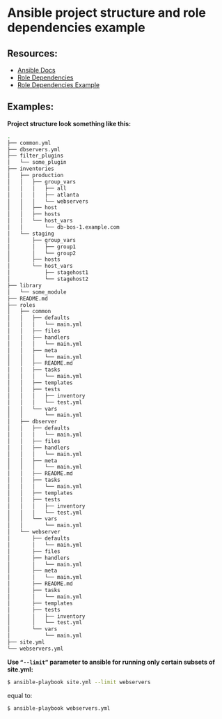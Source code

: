 # Ansible project structure and role dependencies example

## Resources:
- [Ansible Docs](http://docs.ansible.com/ansible/playbooks_best_practices.html#directory-layout)
- [Role Dependencies](http://docs.ansible.com/ansible/playbooks_roles.html#role-dependencies)
- [Role Dependencies Example](roles/common/meta/main.yml)

## Examples:

**Project structure look something like this:**
 ```sh
.
├── common.yml
├── dbservers.yml
├── filter_plugins
│   └── some_plugin
├── inventories
│   ├── production
│   │   ├── group_vars
│   │   │   ├── all
│   │   │   ├── atlanta
│   │   │   └── webservers
│   │   ├── host
│   │   ├── hosts
│   │   └── host_vars
│   │       └── db-bos-1.example.com
│   └── staging
│       ├── group_vars
│       │   ├── group1
│       │   └── group2
│       ├── hosts
│       └── host_vars
│           ├── stagehost1
│           └── stagehost2
├── library
│   └── some_module
├── README.md
├── roles
│   ├── common
│   │   ├── defaults
│   │   │   └── main.yml
│   │   ├── files
│   │   ├── handlers
│   │   │   └── main.yml
│   │   ├── meta
│   │   │   └── main.yml
│   │   ├── README.md
│   │   ├── tasks
│   │   │   └── main.yml
│   │   ├── templates
│   │   ├── tests
│   │   │   ├── inventory
│   │   │   └── test.yml
│   │   └── vars
│   │       └── main.yml
│   ├── dbserver
│   │   ├── defaults
│   │   │   └── main.yml
│   │   ├── files
│   │   ├── handlers
│   │   │   └── main.yml
│   │   ├── meta
│   │   │   └── main.yml
│   │   ├── README.md
│   │   ├── tasks
│   │   │   └── main.yml
│   │   ├── templates
│   │   ├── tests
│   │   │   ├── inventory
│   │   │   └── test.yml
│   │   └── vars
│   │       └── main.yml
│   └── webserver
│       ├── defaults
│       │   └── main.yml
│       ├── files
│       ├── handlers
│       │   └── main.yml
│       ├── meta
│       │   └── main.yml
│       ├── README.md
│       ├── tasks
│       │   └── main.yml
│       ├── templates
│       ├── tests
│       │   ├── inventory
│       │   └── test.yml
│       └── vars
│           └── main.yml
├── site.yml
└── webservers.yml
```
**Use ```“--limit”``` parameter to ansible for running only certain subsets of site.yml:**
 ```sh
$ ansible-playbook site.yml --limit webservers
```
equal to:
```sh
$ ansible-playbook webservers.yml
```

